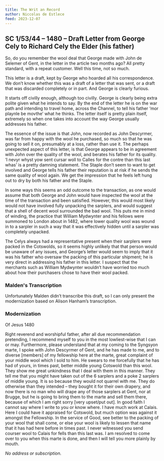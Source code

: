 ```yaml
---
title: The Writ an Record
author: Niccolas de Estlece
feed: 2023-12-07
---
```


## SC 1/53/44 – 1480 – Draft Letter from George Cely to Richard Cely the Elder (his father)

So, do you remember the wool deal that George made with John de Selemer of Gent, in
the letter in the article two months ago? All pretty standard, with a repeat customer. Well
this time, not so much.

This letter is a draft, kept by George who hoarded all his correspondence. We don’t know
whether this was a draft of a letter that was sent, or a draft that was discarded completely
or in part. And George is clearly furious.

It starts off civilly enough, although too civilly. George is clearly being extra polite given
what he intends to say. By the end of the letter he is on the war path and intending to
travel home, across the Channel, to tell his father ‘mor playnle be movthe’ what he thinks.
The letter itself is pretty plain itself, extremely so when one takes into account the way
George usually addresses his father.

The essence of the issue is that John, now recorded as John Descyrmer, was far from
happy with the wool he purchased, so much so that he was going to sell it on, presumably
at a loss, rather than use it. The perhaps unexpected aspect of this letter, is that George
appears to be in agreement with John over the quality of the wool, and berates his father
for its quality. ‘I nevyr whyst yow sent cursar woll to Calles for the contre than this last
whas’ is a pretty damning statement. The Staple don’t seem to want to get involved and
George tells his father their reputation is at risk if he sends the same quality of wool again.
We get the impression that he feels left hung out to dry by both his father and the Staple.

In some ways this seems an odd outcome to the transaction, as one would assume that
both George and John would have inspected the wool at the time of the transaction and
been satisfied. However, this would most likely would not have involved fully unpacking the
sarplers, and would suggest that a shell of decent wool surrounded the bad wool. This
puts me in mind of winding, the practice that William Mydwynter and his fellows were
summoned to London about in 1482, where lower quality wool was wound in to a sarpler in
such a way that it was effectively hidden until a sarpler was completely unpacked.

The Celys always had a representative present when their sarplers were packed in the
Cotswolds, so it seems highly unlikely that that person would be unaware of any issues,
and George’s letter would seem to imply that it was his father who oversaw the packing of
this particular shipment; he is very direct in addressing his father in this letter. I suspect
that the merchants such as William Mydwynter wouldn’t have worried too much about how
their purchasers chose to have their wool packed.

### Malden&#39;s Transcription

Unfortunately Malden didn’t transcribe this draft, so I can only present the modernization
based on Alison Hanham’s transcription.

### Modernization

Of Jesus 1480

Right reverend and worshipful father, after all due recommendation pretending, I
recommend myself to you in the most lowliest-wise that I can or may. Furthermore, please
understand that at my coming to the Syngsyon marte, I spoke with John Descyrmer of
Gent, and he has made to me, and to diverse [members] of my fellowship here at the
marte, great complaint of your middle wool which I sold to him. He swears to me forcefully
that he has had of yours, in times past, better middle young Cotswold than this wool. They
show me great unkindness that I deal with them in this manner. They tell me that you
might have taken out of the 6 sarplers and a poke 2 sarplers of middle young. It is so
because they would not quarrel with me. They do otherwise than they intended – they
bought it for their own drapery, and now there is no man who will drape any of those
sarplers at Gent, nor at Brugge, but he is going to bring them to the marte and sell them
there, because of which I am right sorry [very upset/put out]. In good faith I cannot say
where I write to you or know where. I have much work at Calais. Here I could have it
appraised for Cotswold, but much option was against it amongst the Fellowship. In the
service of Good, see better to the packing of your wool that shall come, or else your wool
is likely to lessen that name that it has had here before in times past. I never witnessed
you send courser wool to Calais for fells than this last was. I am resolved to come over to
you when this marte is done, and then I will tell you more plainly by mouth.

_No address or subscription._